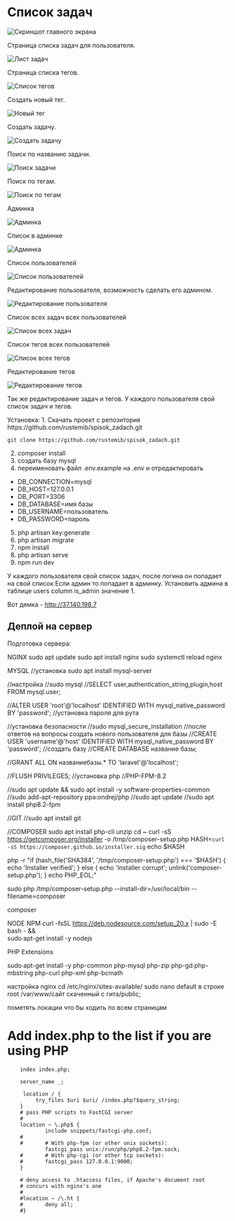 <p align="center">
<h1>Список задач</h1>


![Скриншот главного экрана](https://github.com/rustemib/spisok_zadach/blob/master/Screenshot%20from%202023-07-11%2013-12-44.png)

Страница списка задач для пользователя.

![Лист задач](https://github.com/rustemib/spisok_zadach/blob/master/Screenshot%20from%202023-07-11%2013-26-30.png)

Страница списка тегов.

![Список тегов](https://github.com/rustemib/spisok_zadach/blob/master/Screenshot%20from%202023-07-11%2013-26-53.png)

Создать новый тег.

![Новый тег](https://github.com/rustemib/spisok_zadach/blob/master/Screenshot%20from%202023-07-11%2013-26-59.png)

Создать задачу.

![Создать задачу](https://github.com/rustemib/spisok_zadach/blob/master/Screenshot%20from%202023-07-11%2013-27-15.png)

Поиск по названию задачи.

![Поиск задачи](https://github.com/rustemib/spisok_zadach/blob/master/Screenshot%20from%202023-07-11%2016-40-53.png)

Поиск по тегам.

![Поиск по тегам](https://github.com/rustemib/spisok_zadach/blob/master/Screenshot%20from%202023-07-11%2016-41-09.png)




Админка

![Админка](https://github.com/rustemib/spisok_zadach/blob/master/Screenshot%20from%202023-07-12%2017-53-53.png)

Список в админке

![Админка](https://github.com/rustemib/spisok_zadach/blob/master/Screenshot%20from%202023-07-12%2018-35-32.png)

Список пользователей

![Список пользователей](https://github.com/rustemib/spisok_zadach/blob/master/Screenshot%20from%202023-07-12%2018-32-27.png)

Редактирование пользователя, возможность сделать его админом.

![Редактирование пользователя](https://github.com/rustemib/spisok_zadach/blob/master/Screenshot%20from%202023-07-12%2018-32-39.png)

Список всех задач всех пользователей

![Список всех задач](https://github.com/rustemib/spisok_zadach/blob/master/Screenshot%20from%202023-07-12%2018-32-54.png)

Список тегов всех пользователей

![Список всех тегов](https://github.com/rustemib/spisok_zadach/blob/master/Screenshot%20from%202023-07-12%2018-33-05.png)

Редактирование тегов

![Редактирование тегов](https://github.com/rustemib/spisok_zadach/blob/master/Screenshot%20from%202023-07-12%2018-33-12.png)



Так же редактирование задач и тегов. У каждого пользователя свой список задач и тегов. 
</p>
Установка: 
1. Скачать проект с репозитория https://github.com/rustemib/spisok_zadach.git

    git clone https://github.com/rustemib/spisok_zadach.git
    
2. composer install
3. создать базу mysql
4. переименовать файл .env.example на .env и отредактировать
- DB_CONNECTION=mysql
- DB_HOST=127.0.0.1
- DB_PORT=3306
- DB_DATABASE=имя базы
- DB_USERNAME=пользователь
- DB_PASSWORD=пароль   
5. php artisan key:generate 
6. php artisan migrate
7. npm install
8. php artisan serve
9. npm run dev 
  
У каждого пользователя свой список задач, после логина он попадает на свой список.Если админ то попадает в админку. Установить админа в таблице users column is_admin значение 1.

Вот демка -  http://37.140.198.7


<h2>Деплой на сервер</h2>

Подготовка сервера:

NGINX
sudo apt update
sudo apt install nginx
sudo systemctl reload nginx

MYSQL
//установка
sudo apt install mysql-server

//настройка
//sudo mysql
//SELECT user,authentication_string,plugin,host FROM mysql.user;

//ALTER USER 'root'@'localhost' IDENTIFIED WITH mysql_native_password BY 'password'; //установка пароля для рута

//установка безопасности
//sudo mysql_secure_installation
//после ответов на вопросы создать нового пользователя для базы
//CREATE USER 'username'@'host' IDENTIFIED WITH mysql_native_password BY 'password';
//создать базу
//CREATE DATABASE название базы;

//GRANT ALL ON названиебазы.* TO 'laravel'@'localhost';

//FLUSH PRIVILEGES;
//установка php
//PHP-FPM-8.2

//sudo apt update && sudo apt install -y software-properties-common 
//sudo add-apt-repository ppa:ondrej/php 
//sudo apt update
//sudo apt install php8.2-fpm

//GIT
//sudo apt install git


//COMPOSER
sudo apt install php-cli unzip
cd ~
curl -sS https://getcomposer.org/installer -o /tmp/composer-setup.php
HASH=`curl -sS https://composer.github.io/installer.sig`
echo $HASH

php -r "if (hash_file('SHA384', '/tmp/composer-setup.php') === '$HASH') { echo 'Installer verified'; } else { echo 'Installer corrupt'; unlink('composer-setup.php'); } echo PHP_EOL;"

sudo php /tmp/composer-setup.php --install-dir=/usr/local/bin --filename=composer

composer


NODE NPM
curl -fsSL https://deb.nodesource.com/setup_20.x | sudo -E bash - &&\
sudo apt-get install -y nodejs


PHP Extensions

sudo apt-get install -y php-common php-mysql php-zip php-gd php-mbstring php-curl php-xml php-bcmath

настройка nginx
cd /etc/nginx/sites-available/
sudo nano default
в строке
root /var/www/сайт скаченный с гита/public;

пометять локации что бы ходить по всем страницам 
 # Add index.php to the list if you are using PHP
        index index.php;

        server_name _;

         location / {
             try_files $uri $uri/ /index.php?$query_string;
        }
        # pass PHP scripts to FastCGI server
        #
        location ~ \.php$ {
                include snippets/fastcgi-php.conf;
        #
        #       # With php-fpm (or other unix sockets):
                fastcgi_pass unix:/run/php/php8.2-fpm.sock;
        #       # With php-cgi (or other tcp sockets):
        #       fastcgi_pass 127.0.0.1:9000;
        }

        # deny access to .htaccess files, if Apache's document root
        # concurs with nginx's one
        #
        #location ~ /\.ht {
        #       deny all;
        #}





